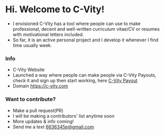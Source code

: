 # Hi. Welcome to C-Vity!
- I envisioned C-Vity has a tool where people can use to make professional, decent and well-written curriculum vitae/CV or resumes with motivational letters included.
- So far, it is an active personal project and I develop it whenever I find time usually week.

### Info
 - C-Vity Website
 - Launched a way where people can make people via C-Vity Payouts, check it and sign up then start working, here [C-Vity Payout](https://c-vity.com/payouts)
 - Domain https://c-vity.com

### Want to contribute?
- Make a pull request(PR)
- I will be making a contributors' list anytime soon 
- More updates & info coming!
- Send me a text 6636345e@gmail.com
